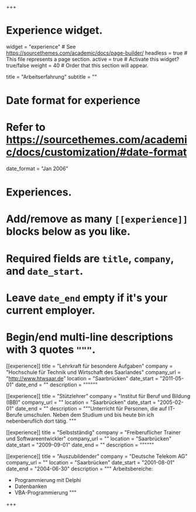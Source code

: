 +++
# Experience widget.
widget = "experience"  # See https://sourcethemes.com/academic/docs/page-builder/
headless = true  # This file represents a page section.
active = true  # Activate this widget? true/false
weight = 40  # Order that this section will appear.

title = "Arbeitserfahrung"
subtitle = ""

# Date format for experience
#   Refer to https://sourcethemes.com/academic/docs/customization/#date-format
date_format = "Jan 2006"

# Experiences.
#   Add/remove as many `[[experience]]` blocks below as you like.
#   Required fields are `title`, `company`, and `date_start`.
#   Leave `date_end` empty if it's your current employer.
#   Begin/end multi-line descriptions with 3 quotes `"""`.

[[experience]]
  title = "Lehrkraft für besondere Aufgaben"
  company = "Hochschule für Technik und Wirtschaft des Saarlandes"
  company_url = "http://www.htwsaar.de"
  location = "Saarbrücken"
  date_start = "2011-05-01"
  date_end = ""
  description = """"""

[[experience]]
  title = "Stützlehrer"
  company = "Institut für Beruf und Bildung (IBB)"
  company_url = ""
  location = "Saarbrücken"
  date_start = "2005-02-01"
  date_end = ""
  description = """Unterricht für Personen, die auf IT-Berufe umschulen. Neben dem Studium und bis heute bin ich nebenberuflich dort tätig. """

[[experience]]
  title = "Selbstständig"
  company = "Freiberuflicher Trainer und Softwareentwickler"
  company_url = ""
  location = "Saarbrücken"
  date_start = "2009-09-01"
  date_end = ""
  description = """"""

[[experience]]
  title = "Auszubildender"
  company = "Deutsche Telekom AG"
  company_url = ""
  location = "Saarbrücken"
  date_start = "2001-08-01"
  date_end = "2004-06-30"
  description = """
  Arbeitsbereiche:
  
  * Programmierung mit Delphi
  * Datenbanken
  * VBA-Programmierung
  """

+++
